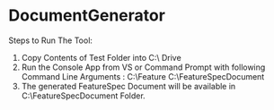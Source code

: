# DocumentGenerator

Steps to Run The Tool:

  1. Copy Contents of Test Folder into C:\ Drive
  2. Run the Console App from VS or Command Prompt with following Command Line Arguments :
        C:\Feature
        C:\FeatureSpecDocument
  3. The generated FeatureSpec Document will be available in C:\FeatureSpecDocument Folder.
